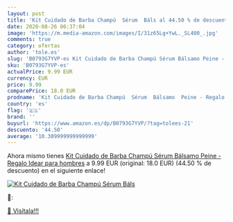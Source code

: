 ```yaml
---
layout: post
title: 'Kit Cuidado de Barba Champú  Sérum  Báls al 44.50 % de descuento'
date: 2020-08-26 06:37:04
image: 'https://m.media-amazon.com/images/I/31z65Lg+YwL._SL400_.jpg'
comments: true
category: ofertas
author: 'tole.es'
slug: 'B0793G7YVP-es Kit Cuidado de Barba Champú Sérum Bálsamo Peine - Regalo...'
sku: 'B0793G7YVP-es'
actualPrice: 9.99 EUR
currency: EUR
price: 9.99
comparePrice: 18.0 EUR
prodname: 'Kit Cuidado de Barba Champú  Sérum  Bálsamo  Peine - Regalo Idear para hombres'
country: 'es'
flag: '🇪🇸'
brand: ''
buyurl: 'https://www.amazon.es/dp/B0793G7YVP/?tag=tolees-21'
descuento: '44.50'
average: '10.309999999999999'
---
```


Ahora mismo tienes [Kit Cuidado de Barba Champú  Sérum  Bálsamo  Peine - Regalo Idear para hombres](https://www.amazon.es/dp/B0793G7YVP/?tag=tolees-21) a 9.99 EUR (original: 18.0 EUR) (44.50 %  de descuento) en el siguiente enlace!

[![Kit Cuidado de Barba Champú  Sérum  Báls](https://m.media-amazon.com/images/I/31z65Lg+YwL._SL400_.jpg)](https://www.amazon.es/dp/B0793G7YVP/?tag=tolees-21)

🔎:


[🛒 Visítala!!!](https://www.amazon.es/dp/B0793G7YVP/?tag=tolees-21)
